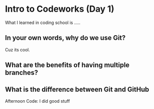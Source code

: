 # Intro to Codeworks (Day 1)

What I learned in coding school is .....

## In your own words, why do we use Git?

Cuz its cool.

## What are the benefits of having multiple branches?


## What is the difference between Git and GitHub


Afternoon Code: I did good stuff